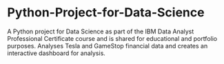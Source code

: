 # Python-Project-for-Data-Science
A Python project for Data Science as part of the IBM Data Analyst Professional Certificate course and is shared for educational and portfolio purposes. Analyses Tesla and GameStop financial data and creates an interactive dashboard for analysis.
